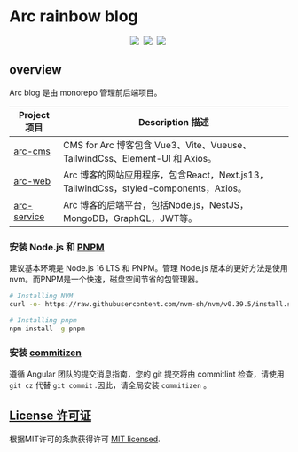 # Arc rainbow blog

  <div align="center">
    <a href="https://nodejs.org/en/"><img src="https://img.shields.io/badge/node->=16.20-orange.svg" /></a>&nbsp;
    <a href="https://pnpm.io"><img src="https://img.shields.io/badge/pnpm->=8.9.2-deepgreen.svg" /></a>&nbsp;
    <a href="https://eslint.org"><img src="https://img.shields.io/badge/code style-eslint+prettier-hotpink.svg" /></a>&nbsp;
</div>

## overview

Arc blog 是由 monorepo 管理前后端项目。

| Project 项目                                                 | Description 描述                                             |
| ------------------------------------------------------------ | ------------------------------------------------------------ |
| [arc-cms](https://github.com/Arc-Blog/abeg-monorepo/tree/master/apps/arc-cms) | CMS for Arc 博客包含 Vue3、Vite、Vueuse、TailwindCss、Element-UI 和 Axios。 |
| [arc-web](https://github.com/Arc-Blog/abeg-monorepo/tree/master/apps/arc-web) | Arc 博客的网站应用程序，包含React，Next.js13，TailwindCss，styled-components，Axios。 |
| [arc-service](https://github.com/Arc-Blog/abeg-monorepo/tree/master/apps/arc-service) | Arc 博客的后端平台，包括Node.js，NestJS，MongoDB，GraphQL，JWT等。 |

### 安装 Node.js 和 [PNPM](https://pnpm.io/)

建议基本环境是 Node.js 16 LTS 和 PNPM。管理 Node.js 版本的更好方法是使用 nvm。而PNPM是一个快速，磁盘空间节省的包管理器。

```bash
# Installing NVM
curl -o- https://raw.githubusercontent.com/nvm-sh/nvm/v0.39.5/install.sh | bash

# Installing pnpm
npm install -g pnpm
```

### 安装 [commitizen](https://github.com/commitizen/cz-cli)

遵循 Angular 团队的提交消息指南，您的 git 提交将由 commitlint 检查，请使用 `git cz` 代替 `git commit` .因此，请全局安装 `commitizen` 。

## [License 许可证](https://github.com/Arc-Blog/abeg-monorepo/blob/master/LICENSE)

根据MIT许可的条款获得许可 [MIT licensed](https://opensource.org/licenses/MIT).